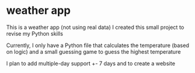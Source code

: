 # weather app

This is a weather app (not using real data)
I created this small project to revise my Python skills

Currently, I only have a Python file that calculates the temperature (based on logic) and a small guessing game to guess the highest temperature

I plan to add multiple-day support +- 7 days
and to create a website

